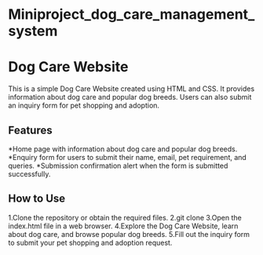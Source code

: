 # Miniproject_dog_care_management_system

# Dog Care Website

This is a simple Dog Care Website created using HTML and CSS. It provides information about dog care and popular dog breeds. Users can also submit an inquiry form for pet shopping and adoption.

## Features

*Home page with information about dog care and popular dog breeds.
*Enquiry form for users to submit their name, email, pet requirement, and queries.
*Submission confirmation alert when the form is submitted successfully.


## How to Use

1.Clone the repository or obtain the required files.
2.git clone
3.Open the index.html file in a web browser.
4.Explore the Dog Care Website, learn about dog care, and browse popular dog breeds.
5.Fill out the inquiry form to submit your pet shopping and adoption request.
